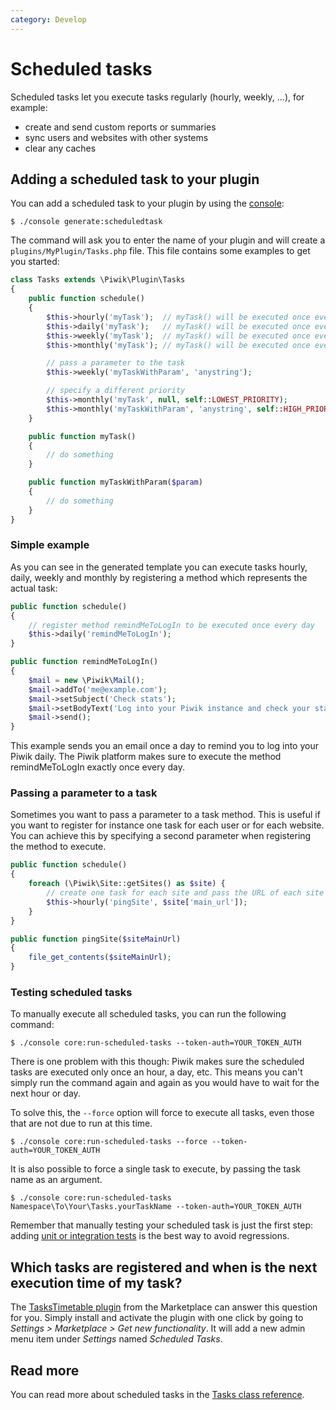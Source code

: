 ```yaml
---
category: Develop
---
```

# Scheduled tasks

Scheduled tasks let you execute tasks regularly (hourly, weekly, …), for example:

- create and send custom reports or summaries
- sync users and websites with other systems
- clear any caches

## Adding a scheduled task to your plugin

You can add a scheduled task to your plugin by using the [console](/guides/piwik-on-the-command-line):

```
$ ./console generate:scheduledtask
```

The command will ask you to enter the name of your plugin and will create a `plugins/MyPlugin/Tasks.php` file. This file contains some examples to get you started:

```php
class Tasks extends \Piwik\Plugin\Tasks
{
    public function schedule()
    {
        $this->hourly('myTask');  // myTask() will be executed once every hour
        $this->daily('myTask');   // myTask() will be executed once every day
        $this->weekly('myTask');  // myTask() will be executed once every week
        $this->monthly('myTask'); // myTask() will be executed once every month

        // pass a parameter to the task
        $this->weekly('myTaskWithParam', 'anystring');

        // specify a different priority
        $this->monthly('myTask', null, self::LOWEST_PRIORITY);
        $this->monthly('myTaskWithParam', 'anystring', self::HIGH_PRIORITY);
    }

    public function myTask()
    {
        // do something
    }

    public function myTaskWithParam($param)
    {
        // do something
    }
}
```

### Simple example

As you can see in the generated template you can execute tasks hourly, daily, weekly and monthly by registering a method which represents the actual task:

```php
public function schedule()
{
    // register method remindMeToLogIn to be executed once every day
    $this->daily('remindMeToLogIn');
}

public function remindMeToLogIn()
{
    $mail = new \Piwik\Mail();
    $mail->addTo('me@example.com');
    $mail->setSubject('Check stats');
    $mail->setBodyText('Log into your Piwik instance and check your stats!');
    $mail->send();
}
```

This example sends you an email once a day to remind you to log into your Piwik daily. The Piwik platform makes sure to execute the method remindMeToLogIn exactly once every day.

### Passing a parameter to a task

Sometimes you want to pass a parameter to a task method. This is useful if you want to register for instance one task for each user or for each website. You can achieve this by specifying a second parameter when registering the method to execute.

```php
public function schedule()
{
    foreach (\Piwik\Site::getSites() as $site) {
        // create one task for each site and pass the URL of each site to the task
        $this->hourly('pingSite', $site['main_url']);
    }
}

public function pingSite($siteMainUrl)
{
    file_get_contents($siteMainUrl);
}
```

### Testing scheduled tasks

To manually execute all scheduled tasks, you can run the following command:

```
$ ./console core:run-scheduled-tasks --token-auth=YOUR_TOKEN_AUTH
```

There is one problem with this though: Piwik makes sure the scheduled tasks are executed only once an hour, a day, etc. This means you can't simply run the command again and again as you would have to wait for the next hour or day.

To solve this, the `--force` option will force to execute all tasks, even those that are not due to run at this time.

```
$ ./console core:run-scheduled-tasks --force --token-auth=YOUR_TOKEN_AUTH
```

It is also possible to force a single task to execute, by passing the task name as an argument.

```
$ ./console core:run-scheduled-tasks Namespace\To\Your\Tasks.yourTaskName --token-auth=YOUR_TOKEN_AUTH
```

Remember that manually testing your scheduled task is just the first step: adding [unit or integration tests](/guides/tests-php) is the best way to avoid regressions.

## Which tasks are registered and when is the next execution time of my task?

The [TasksTimetable plugin](https://plugins.piwik.org/TasksTimetable) from the Marketplace can answer this question for you. Simply install and activate the plugin with one click by going to *Settings > Marketplace > Get new functionality*. It will add a new admin menu item under *Settings* named *Scheduled Tasks*.

## Read more

You can read more about scheduled tasks in the [Tasks class reference](/api-reference/Piwik/Plugin/Tasks).
